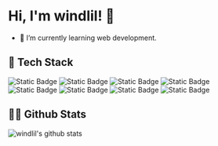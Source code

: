 # Hi, I'm windlil! 👋
- 🔭 I’m currently learning web development.

## 🔮 Tech Stack
<div>
<img alt="Static Badge" src="https://img.shields.io/badge/typescript-logo?style=for-the-badge&logo=typescript&logoColor=%23fff&color=%233178C6">
<img alt="Static Badge" src="https://img.shields.io/badge/node.js-logo?style=for-the-badge&logo=nodedotjs&logoColor=%23fff&color=%23339933">
<img alt="Static Badge" src="https://img.shields.io/badge/Vue.js-logo?style=for-the-badge&logo=vuedotjs&logoColor=%23fff&color=%234FC08D">
<img alt="Static Badge" src="https://img.shields.io/badge/unocss-logo?style=for-the-badge&logo=unocss&logoColor=%23fff&color=%23333333">
<img alt="Static Badge" src="https://img.shields.io/badge/sass-logo?style=for-the-badge&logo=sass&logoColor=%23fff&color=%23CC6699">
<img alt="Static Badge" src="https://img.shields.io/badge/vite-logo?style=for-the-badge&logo=vite&logoColor=%23fff&color=%23646CFF">
<img alt="Static Badge" src="https://img.shields.io/badge/rollup.js-logo?style=for-the-badge&logo=rollupdotjs&logoColor=%23fff&color=%23EC4A3F">
<img alt="Static Badge" src="https://img.shields.io/badge/nuxt.js-logo?style=for-the-badge&logo=nuxtdotjs&logoColor=%23fff&color=%2300DC82">
</div>

## 🧑‍💻 Github Stats
![windlil's github stats](https://github-readme-stats.vercel.app/api?username=windlil&show_icons=true&theme=merko&hide=stars)

